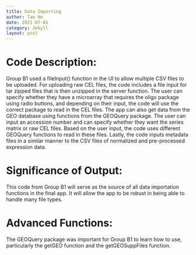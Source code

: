 ```yaml
---
title: Data Importing
author: Tao He
date: 2021-07-01
category: Jekyll
layout: post
---
```


# Code Description:
Group B1 used a fileInput() function in the UI to allow multiple CSV files to be uploaded. For uploading raw CEL files, the code includes a file input for tar zipped files that is then unzipped in the server function. The user can specify whether they have a microarray that requires the oligo package using radio buttons, and depending on their input, the code will use the correct package to read in the CEL files. The app can also get data from the GEO database using functions from the GEOQuery package. The user can input an accession number and can specify whether they want the series matrix or raw CEL files. Based on the user input, the code uses different GEOQuery functions to read in these files. Lastly, the code inputs metadata files in a similar manner to the CSV files of normalized and pre-processed expression data.

# Significance of Output: 
This code from Group B1 will serve as the source of all data importation functions in the final app. It will allow the app to be robust in being able to handle many file types.

# Advanced Functions: 
The GEOQuery package was important for Group B1 to learn how to use, particularly the getGEO function and the getGEOSuppFiles function. 


